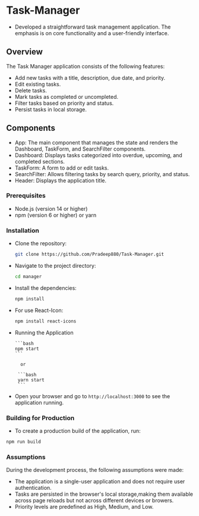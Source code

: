 # Task-Manager

- Developed a straightforward task management application. The emphasis is on core functionality and a user-friendly interface.


## Overview

The Task Manager application consists of the following features:
- Add new tasks with a title, description, due date, and priority.
- Edit existing tasks.
- Delete tasks.
- Mark tasks as completed or uncompleted.
- Filter tasks based on priority and status.
- Persist tasks in local storage.


## Components

- App: The main component that manages the state and renders the Dashboard, TaskForm, and SearchFilter components.
- Dashboard: Displays tasks categorized into overdue, upcoming, and completed sections.
- TaskForm: A form to add or edit tasks.
- SearchFilter: Allows filtering tasks by search query, priority, and status.
- Header: Displays the application title.


### Prerequisites

- Node.js (version 14 or higher)
- npm (version 6 or higher) or yarn


### Installation

- Clone the repository:

    ```bash
    git clone https://github.com/Pradeep880/Task-Manager.git
    ```

- Navigate to the project directory:

    ```bash
    cd manager
    ```

- Install the dependencies:

    ```bash
    npm install
    ```

- For use React-Icon:

    ```bash
    npm install react-icons
    ```

- Running the Application
    
      ```bash
      npm start
      ```

        or

       ```bash
       yarn start
       ```

- Open your browser and go to `http://localhost:3000` to see the application running.

### Building for Production

- To create a production build of the application, run:

 ```bash
 npm run build
 ```

### Assumptions

During the development process, the following assumptions were made:

  - The application is a single-user application and does not require user authentication.
  - Tasks are persisted in the browser's local storage,making them available across page
      reloads but not across different devices or browers.
  - Priority levels are predefined as High, Medium, and Low.       



  


